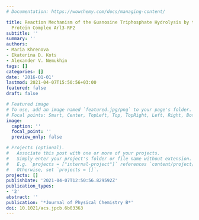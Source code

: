 ```yaml
---
# Documentation: https://wowchemy.com/docs/managing-content/

title: Reaction Mechanism of the Guanosine Triphosphate Hydrolysis by the Vision-Related
  Protein Complex Arl3-RP2
subtitle: ''
summary: ''
authors:
- Maria Khrenova
- Ekaterina D. Kots
- Alexander V. Nemukhin
tags: []
categories: []
date: '2016-01-01'
lastmod: 2021-04-07T15:50:56+03:00
featured: false
draft: false

# Featured image
# To use, add an image named `featured.jpg/png` to your page's folder.
# Focal points: Smart, Center, TopLeft, Top, TopRight, Left, Right, BottomLeft, Bottom, BottomRight.
image:
  caption: ''
  focal_point: ''
  preview_only: false

# Projects (optional).
#   Associate this post with one or more of your projects.
#   Simply enter your project's folder or file name without extension.
#   E.g. `projects = ["internal-project"]` references `content/project/deep-learning/index.md`.
#   Otherwise, set `projects = []`.
projects: []
publishDate: '2021-04-07T12:50:56.829592Z'
publication_types:
- '2'
abstract: ''
publication: '*Journal of Physical Chemistry B*'
doi: 10.1021/acs.jpcb.6b03363
---
```

